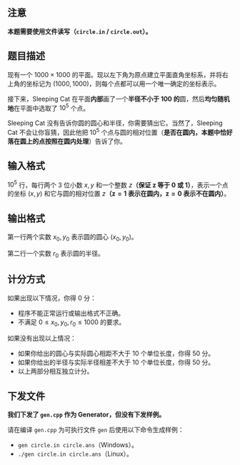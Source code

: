 ## 注意

**本题需要使用文件读写（`circle.in` / `circle.out`）。**

## 题目描述

现有一个 $1000 \times 1000$ 的平面。现以左下角为原点建立平面直角坐标系，并将右上角的坐标记为 $(1000,1000)$，则每个点都可以用一个唯一确定的坐标表示。

接下来，Sleeping Cat 在平面**内部**画了一个**半径不小于 $\bm{100}$ 的**圆，然后**均匀随机地**在平面中选取了 $10^5$ 个点。

Sleeping Cat 没有告诉你圆的圆心和半径，你需要猜出它。当然了，Sleeping Cat 不会让你盲猜，因此他把 $10^5$ 个点与圆的相对位置（**是否在圆内，本题中恰好落在圆上的点按照在圆内处理**）告诉了你。

## 输入格式

$10^5$ 行，每行两个 $3$ 位小数 $x,y$ 和一个整数 $z$**（保证 $\bm z$ 等于 $\bm 0$ 或 $\bm 1$）**，表示一个点的坐标 $(x,y)$ 和它与圆的相对位置 $z$**（$\bm{z=1}$ 表示在圆内，$\bm{z=0}$ 表示不在圆内）**。

## 输出格式

第一行两个实数 $x_0,y_0$ 表示圆的圆心 $(x_0,y_0)$。

第二行一个实数 $r_0$ 表示圆的半径。

## 计分方式

如果出现以下情况，你得 $0$ 分：

- 程序不能正常运行或输出格式不正确。
- 不满足 $0 \le x_0,y_0,r_0 \le 1000$ 的要求。

如果没有出现以上情况：

- 如果你给出的圆心与实际圆心相距不大于 $10$ 个单位长度，你得 $50$ 分。
- 如果你给出的半径与实际半径相差不大于 $10$ 个单位长度，你得 $50$ 分。
- 以上两部分相互独立计分。

## 下发文件

**我们下发了 `gen.cpp` 作为 Generator，但没有下发样例。**

请在编译 `gen.cpp` 为可执行文件 `gen` 后使用以下命令生成样例：

- `gen circle.in circle.ans`（Windows）。
- `./gen circle.in circle.ans`（Linux）。
